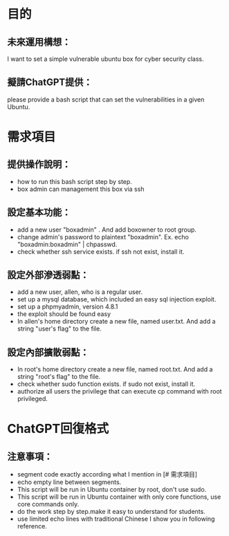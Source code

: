 # 目的 

## 未來運用構想：
  I want to set a simple vulnerable ubuntu box for cyber security class.

## 擬請ChatGPT提供：
  please provide a bash script that can set the vulnerabilities in a given Ubuntu.

# 需求項目

## 提供操作說明：
  - how to run this bash script step by step.
  - box admin can management this box via ssh

## 設定基本功能：
  - add a new user "boxadmin" .   And add boxowner to root group.
  - change admin's password to plaintext "boxadmin". Ex. echo "boxadmin:boxadmin" | chpasswd.
  - check whether ssh service exists. if ssh not exist, install it.
    
## 設定外部滲透弱點：
  - add a new user, allen, who is a regular user.
  - set up a mysql database, which included an  easy sql injection exploit.
  - set up a phpmyadmin, version 4.8.1
  - the exploit should be found easy
  - In allen's home directory create a new file, named user.txt. And add a string "user's flag" to the file.

## 設定內部擴散弱點：
  * In root's home directory create a new file, named root.txt. And add a string "root's flag" to the file.
  * check whether sudo function exists. if sudo not exist, install it.
  * authorize all users the privilege that can execute cp command with root privileged.

# ChatGPT回復格式

## 注意事項：
  * segment  code exactly according what I mention in  [# 需求項目]
  * echo empty line between segments.
  * This script will be run in Ubuntu container by root, don't use sudo.
  * This script will be run in Ubuntu container with only core functions, use core commands only.
  * do the work step by step.make it easy to understand for students.
  * use limited echo lines with traditional Chinese I show you in following reference.
  
